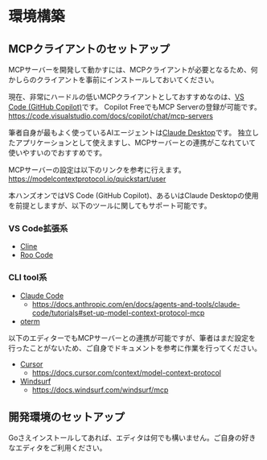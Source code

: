 # 環境構築

## MCPクライアントのセットアップ

MCPサーバーを開発して動かすには、MCPクライアントが必要となるため、何かしらのクライアントを事前にインストールしておいてください。

現在、非常にハードルの低いMCPクライアントとしておすすめなのは、[VS Code (GitHub Copilot)](https://code.visualstudio.com/)です。
Copilot FreeでもMCP Serverの登録が可能です。
https://code.visualstudio.com/docs/copilot/chat/mcp-servers

筆者自身が最もよく使っているAIエージェントは[Claude Desktop](https://claude.ai/download)です。
独立したアプリケーションとして使えますし、MCPサーバーとの連携がこなれていて使いやすいのでおすすめです。

MCPサーバーの設定は以下のリンクを参考に行えます。
https://modelcontextprotocol.io/quickstart/user

本ハンズオンではVS Code (GitHub Copilot)、あるいはClaude Desktopの使用を前提としますが、以下のツールに関してもサポート可能です。

### VS Code拡張系

* [Cline](https://github.com/cline/cline)
* [Roo Code](https://github.com/RooVetGit/Roo-Code)

### CLI tool系

* [Claude Code](https://docs.anthropic.com/en/docs/agents-and-tools/claude-code/overview)
  - https://docs.anthropic.com/en/docs/agents-and-tools/claude-code/tutorials#set-up-model-context-protocol-mcp
* [oterm](https://github.com/ggozad/oterm)

以下のエディターでもMCPサーバーとの連携が可能ですが、筆者はまだ設定を行ったことがないため、ご自身でドキュメントを参考に作業を行ってください。　

* [Cursor](https://github.com/cursor-ai/cursor)
  - https://docs.cursor.com/context/model-context-protocol
* [Windsurf](https://github.com/windsurf-io/windsurf)
  - https://docs.windsurf.com/windsurf/mcp

## 開発環境のセットアップ

Goさえインストールしてあれば、エディタは何でも構いません。ご自身の好きなエディタをご利用ください。
